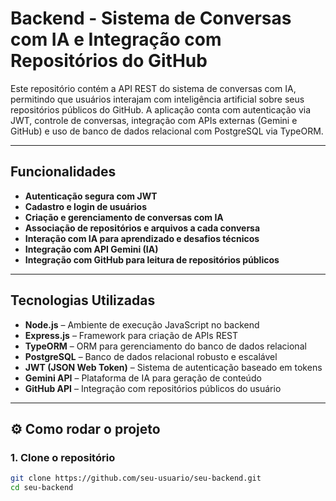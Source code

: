 # Backend - Sistema de Conversas com IA e Integração com Repositórios do GitHub

Este repositório contém a API REST do sistema de conversas com IA, permitindo que usuários interajam com inteligência artificial sobre seus repositórios públicos do GitHub. A aplicação conta com autenticação via JWT, controle de conversas, integração com APIs externas (Gemini e GitHub) e uso de banco de dados relacional com PostgreSQL via TypeORM.

---

##  Funcionalidades

-  **Autenticação segura com JWT**
-  **Cadastro e login de usuários**
-  **Criação e gerenciamento de conversas com IA**
-  **Associação de repositórios e arquivos a cada conversa**
-  **Interação com IA para aprendizado e desafios técnicos**
-  **Integração com API Gemini (IA)**
-  **Integração com GitHub para leitura de repositórios públicos**

---

##  Tecnologias Utilizadas

- **Node.js** – Ambiente de execução JavaScript no backend
- **Express.js** – Framework para criação de APIs REST
- **TypeORM** – ORM para gerenciamento do banco de dados relacional
- **PostgreSQL** – Banco de dados relacional robusto e escalável
- **JWT (JSON Web Token)** – Sistema de autenticação baseado em tokens
- **Gemini API** – Plataforma de IA para geração de conteúdo
- **GitHub API** – Integração com repositórios públicos do usuário

---

## ⚙️ Como rodar o projeto

### 1. Clone o repositório

```bash
git clone https://github.com/seu-usuario/seu-backend.git
cd seu-backend
